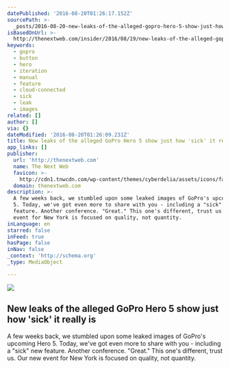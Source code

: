 ```yaml
---
datePublished: '2016-08-20T01:26:17.152Z'
sourcePath: >-
  _posts/2016-08-20-new-leaks-of-the-alleged-gopro-hero-5-show-just-how-sick-i.md
isBasedOnUrl: >-
  http://thenextweb.com/insider/2016/08/19/new-leaks-of-the-alleged-gopro-hero-5-show-just-how-sick-it-really-is/
keywords:
  - gopro
  - button
  - hero
  - iteration
  - manual
  - feature
  - cloud-connected
  - sick
  - leak
  - images
related: []
author: []
via: {}
dateModified: '2016-08-20T01:26:09.231Z'
title: New leaks of the alleged GoPro Hero 5 show just how 'sick' it really is
app_links: []
publisher:
  url: 'http://thenextweb.com'
  name: The Next Web
  favicon: >-
    http://cdn1.tnwcdn.com/wp-content/themes/cyberdelia/assets/icons/favicon-16x16.png?v=1470647965
  domain: thenextweb.com
description: >-
  A few weeks back, we stumbled upon some leaked images of GoPro's upcoming Hero
  5. Today, we've got even more to share with you - including a "sick" new
  feature. Another conference. "Great." This one's different, trust us. Our new
  event for New York is focused on quality, not quantity.
inLanguage: en
starred: false
inFeed: true
hasPage: false
inNav: false
_context: 'http://schema.org'
_type: MediaObject

---
```

<article style=""><img src="https://imgflo.herokuapp.com/graph/vahj1ThiexotieMo/b0022d03aaa4c45516456aa3be716ce2/noop.jpg?input=http%3A%2F%2Fcdn1.tnwcdn.com%2Fwp-content%2Fblogs.dir%2F1%2Ffiles%2F2016%2F08%2FGoPRoHero5-1.jpg" /><h1>New leaks of the alleged GoPro Hero 5 show just how 'sick' it really is</h1><p>A few weeks back, we stumbled upon some leaked images of GoPro's upcoming Hero 5. Today, we've got even more to share with you - including a "sick" new feature. Another conference. "Great." This one's different, trust us. Our new event for New York is focused on quality, not quantity.</p></article>